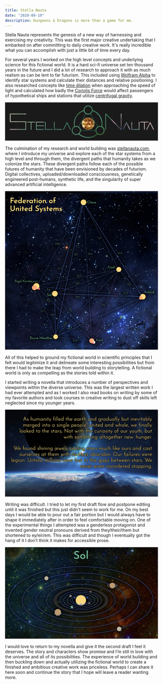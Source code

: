 ```yaml
---
title: Stella Nauta
date: "2020-09-19"
description: Dungeons & Dragons is more than a game for me.
---
```


Stella Nauta represents the genesis of a new way of harnessing and exercising my creativity. This was the first major creative undertaking that I embarked on after committing to daily creative work. It's really incredible what you can accomplish with just a little bit of time every day.

For several years I worked on the high level concepts and underlying science for this fictional world. It is a hard sci-fi universe set ten thousand years in the future and I did a lot of research to approach it with as much realism as can be lent to far futurism. This included using [Wolfram Alpha](https://www.wolframalpha.com/) to identify star systems and calculate their distances and relative positioning. I also researched concepts like [time dilation](https://en.wikipedia.org/wiki/Time_dilation) when approaching the speed of light and calculated how badly the [Coriolis Force](https://en.wikipedia.org/wiki/Coriolis_force) would affect passengers of hypothetical ships and stations that utilize [centrifugal gravity](https://en.wikipedia.org/wiki/Centrifugal_force).

![The Stella Nauta Logo](./20200919-logo.png)

The culmination of my research and world building was [stellanauta.com](http://stellanauta.com/), where I introduce my universe and explore each of the star systems from a high level and through them, the divergent paths that humanity takes as we colonize the stars. These divergent paths follow each of the possible futures of humanity that have been envisioned by decades of futurism. Digital collectives, uploaded/downloaded consciousness, genetically engineered post-humans, synthetic life, and the singularity of super advanced artificial intelligence.

![Star Map of the Federation of United Systems](./20200919-map.png)

All of this helped to ground my fictional world in scientific principles that I felt would legitimize it and delineate some interesting possibilities but from there I had to make the leap from world building to storytelling. A fictional world is only as compelling as the stories told within it.

I started writing a novella that introduces a number of perspectives and viewpoints within the diverse universe. This was the largest written work I had ever attempted and as I worked I also read books on writing by some of my favorite authors and took courses in creative writing to dust off skills left neglected since my younger years.

![As humanity filled the earth and gradually but inevitably merged into a single people, united and whole, we finally looked to the stars; Not with the curiosity of our youth, but with something altogether new: hunger. We found shining jewels circling stars much like ours and cast ourselves at them with reckless abandon. Our failures were legion. Untold millions were lost in the gaps between stars. We never even considered stopping.](./20200919-intro.png)

Writing was difficult. I tried to let my first draft flow and postpone editing until it was finished but this just didn’t seem to work for me. On my best days I would be able to pour out a fair portion but I would always have to shape it immediately after in order to feel comfortable moving on. One of the experimental things I attempted was a genderless protagonist and invented gender neutral pronouns derived from they/their/them but shortened to ey/eir/em. This was difficult and though I eventually got the hang of it I don’t think it makes for accessible prose.

![Sytem Map of the Sol System](./20200919-system.png)

I would love to return to my novella and give it the second draft I feel it deserves. The story and characters show promise and I’m still in love with the universe and all of its possibilities. The experience of world building and then buckling down and actually utilizing the fictional world to create a finished and ambitious creative work was priceless. Perhaps I can share it here soon and continue the story that I hope will leave a reader wanting more.
